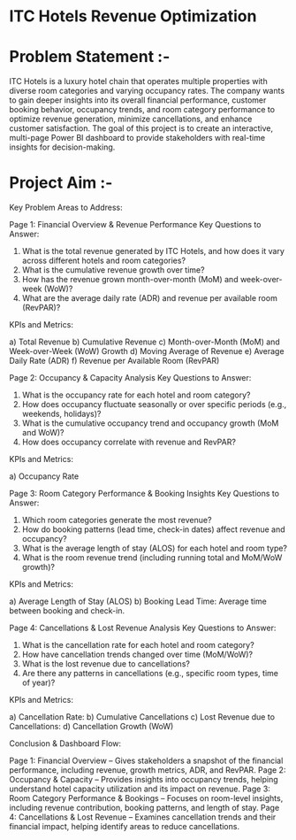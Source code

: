 # ITC Hotels Revenue Optimization

# Problem Statement :-
ITC Hotels is a luxury hotel chain that operates multiple properties with diverse room categories and varying occupancy rates. The company wants to gain deeper insights into its overall financial performance, customer booking behavior, occupancy trends, and room category performance to optimize revenue generation, minimize cancellations, and enhance customer satisfaction. The goal of this project is to create an interactive, multi-page Power BI dashboard to provide stakeholders with real-time insights for decision-making.

# Project Aim :-
Key Problem Areas to Address:

Page 1: Financial Overview & Revenue Performance
Key Questions to Answer:

1) What is the total revenue generated by ITC Hotels, and how does it vary across different hotels and room categories?
2) What is the cumulative revenue growth over time?
3) How has the revenue grown month-over-month (MoM) and week-over-week (WoW)?
4) What are the average daily rate (ADR) and revenue per available room (RevPAR)?

KPIs and Metrics:

a) Total Revenue
b) Cumulative Revenue
c) Month-over-Month (MoM) and Week-over-Week (WoW) Growth
d) Moving Average of Revenue
e) Average Daily Rate (ADR)
f) Revenue per Available Room (RevPAR)
 

Page 2: Occupancy & Capacity Analysis
Key Questions to Answer:

1) What is the occupancy rate for each hotel and room category?
2) How does occupancy fluctuate seasonally or over specific periods (e.g., weekends, holidays)?
3) What is the cumulative occupancy trend and occupancy growth (MoM and WoW)?
4) How does occupancy correlate with revenue and RevPAR?

KPIs and Metrics:

a) Occupancy Rate
 

Page 3: Room Category Performance & Booking Insights
Key Questions to Answer:

1) Which room categories generate the most revenue?
2) How do booking patterns (lead time, check-in dates) affect revenue and occupancy?
3) What is the average length of stay (ALOS) for each hotel and room type?
4) What is the room revenue trend (including running total and MoM/WoW growth)?
   
KPIs and Metrics:

a) Average Length of Stay (ALOS)
b) Booking Lead Time: Average time between booking and check-in.
 
Page 4: Cancellations & Lost Revenue Analysis
Key Questions to Answer:

1) What is the cancellation rate for each hotel and room category?
2) How have cancellation trends changed over time (MoM/WoW)?
3) What is the lost revenue due to cancellations?
4) Are there any patterns in cancellations (e.g., specific room types, time of year)?

KPIs and Metrics:

a) Cancellation Rate:
b) Cumulative Cancellations
c) Lost Revenue due to Cancellations:
d) Cancellation Growth (WoW)
 

Conclusion & Dashboard Flow:

Page 1: Financial Overview – Gives stakeholders a snapshot of the financial performance, including revenue, growth metrics, ADR, and RevPAR.
Page 2: Occupancy & Capacity – Provides insights into occupancy trends, helping understand hotel capacity utilization and its impact on revenue.
Page 3: Room Category Performance & Bookings – Focuses on room-level insights, including revenue contribution, booking patterns, and length of stay.
Page 4: Cancellations & Lost Revenue – Examines cancellation trends and their financial impact, helping identify areas to reduce cancellations.
